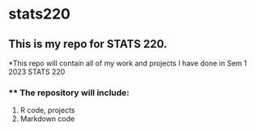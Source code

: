 # stats220
## This is my repo for STATS 220.

*This repo will contain all of my work and projects I have done in Sem 1 2023 STATS 220

### ** The repository will include:
1. R code, projects
2. Markdown code
